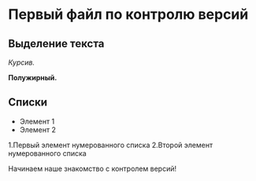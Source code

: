 # Первый файл по контролю версий

## Выделение текста

*Курсив.*

**Полужирный.**

## Списки

* Элемент 1
* Элемент 2


1.Первый элемент нумерованного списка
2.Второй элемент нумерованного списка

Начинаем наше знакомство с контролем версий!

